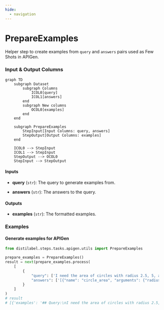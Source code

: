```yaml
---
hide:
  - navigation
---
```

# PrepareExamples

Helper step to create examples from `query` and `answers` pairs used as Few Shots in APIGen.










### Input & Output Columns

``` mermaid
graph TD
	subgraph Dataset
		subgraph Columns
			ICOL0[query]
			ICOL1[answers]
		end
		subgraph New columns
			OCOL0[examples]
		end
	end

	subgraph PrepareExamples
		StepInput[Input Columns: query, answers]
		StepOutput[Output Columns: examples]
	end

	ICOL0 --> StepInput
	ICOL1 --> StepInput
	StepOutput --> OCOL0
	StepInput --> StepOutput

```


#### Inputs


- **query** (`str`): The query to generate examples from.

- **answers** (`str`): The answers to the query.




#### Outputs


- **examples** (`str`): The formatted examples.





### Examples


#### Generate examples for APIGen
```python
from distilabel.steps.tasks.apigen.utils import PrepareExamples

prepare_examples = PrepareExamples()
result = next(prepare_examples.process(
    [
        {
            "query": ['I need the area of circles with radius 2.5, 5, and 7.5 inches, please.', 'Can you provide the current locations of buses and trolleys on route 12?'],
            "answers": ['[{"name": "circle_area", "arguments": {"radius": 2.5}}, {"name": "circle_area", "arguments": {"radius": 5}}, {"name": "circle_area", "arguments": {"radius": 7.5}}]', '[{"name": "bus_trolley_locations", "arguments": {"route": "12"}}]']
        }
    ]
)
# result
# [{'examples': '## Query:\nI need the area of circles with radius 2.5, 5, and 7.5 inches, please.\n## Answers:\n[{"name": "circle_area", "arguments": {"radius": 2.5}}, {"name": "circle_area", "arguments": {"radius": 5}}, {"name": "circle_area", "arguments": {"radius": 7.5}}]\n\n## Query:\nCan you provide the current locations of buses and trolleys on route 12?\n## Answers:\n[{"name": "bus_trolley_locations", "arguments": {"route": "12"}}]'}, {'examples': '## Query:\nI need the area of circles with radius 2.5, 5, and 7.5 inches, please.\n## Answers:\n[{"name": "circle_area", "arguments": {"radius": 2.5}}, {"name": "circle_area", "arguments": {"radius": 5}}, {"name": "circle_area", "arguments": {"radius": 7.5}}]\n\n## Query:\nCan you provide the current locations of buses and trolleys on route 12?\n## Answers:\n[{"name": "bus_trolley_locations", "arguments": {"route": "12"}}]'}]
```




